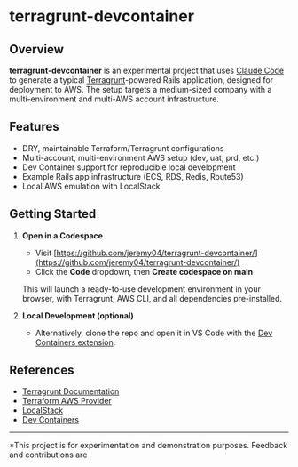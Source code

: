 # terragrunt-devcontainer

## Overview

**terragrunt-devcontainer** is an experimental project that uses [Claude Code](https://www.anthropic.com/claude-code) to generate a typical [Terragrunt](https://terragrunt.gruntwork.io/)-powered Rails application, designed for deployment to AWS. The setup targets a medium-sized company with a multi-environment and multi-AWS account infrastructure.

## Features

- DRY, maintainable Terraform/Terragrunt configurations
- Multi-account, multi-environment AWS setup (dev, uat, prd, etc.)
- Dev Container support for reproducible local development
- Example Rails app infrastructure (ECS, RDS, Redis, Route53)
- Local AWS emulation with LocalStack

## Getting Started

1. **Open in a Codespace**

   - Visit [https://github.com/jeremy04/terragrunt-devcontainer/](https://github.com/jeremy04/terragrunt-devcontainer/)
   - Click the **Code** dropdown, then **Create codespace on main**

   This will launch a ready-to-use development environment in your browser, with Terragrunt, AWS CLI, and all dependencies pre-installed.

2. **Local Development (optional)**

   - Alternatively, clone the repo and open it in VS Code with the [Dev Containers extension](https://marketplace.visualstudio.com/items?itemName=ms-vscode-remote.remote-containers).

## References

- [Terragrunt Documentation](https://terragrunt.gruntwork.io/docs/)
- [Terraform AWS Provider](https://registry.terraform.io/providers/hashicorp/aws/latest/docs)
- [LocalStack](https://docs.localstack.cloud/)
- [Dev Containers](https://containers.dev/)

---

*This project is for experimentation and demonstration purposes. Feedback and contributions are